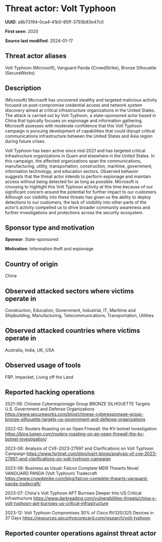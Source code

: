 # Threat actor: Volt Typhoon

**UUID**: a8b73194-0ca4-41b0-85ff-3793b83e47c0

**First seen**: 2020

**Source last modified**: 2024-01-17

## Threat actor aliases

Volt Typhoon (Microsoft), Vanguard Panda (CrowdStrike), Bronze Silhouette (SecureWorks)

## Description

(Microsoft) Microsoft has uncovered stealthy and targeted malicious activity focused on post-compromise credential access and network system discovery aimed at critical infrastructure organizations in the United States. The attack is carried out by Volt Typhoon, a state-sponsored actor based in China that typically focuses on espionage and information gathering. Microsoft assesses with moderate confidence that this Volt Typhoon campaign is pursuing development of capabilities that could disrupt critical communications infrastructure between the United States and Asia region during future crises.

Volt Typhoon has been active since mid-2021 and has targeted critical infrastructure organizations in Guam and elsewhere in the United States. In this campaign, the affected organizations span the communications, manufacturing, utility, transportation, construction, maritime, government, information technology, and education sectors. Observed behavior suggests that the threat actor intends to perform espionage and maintain access without being detected for as long as possible. Microsoft is choosing to highlight this Volt Typhoon activity at this time because of our significant concern around the potential for further impact to our customers. Although our visibility into these threats has given us the ability to deploy detections to our customers, the lack of visibility into other parts of the actor’s activity compelled us to drive broader community awareness and further investigations and protections across the security ecosystem.

## Sponsor type and motivation

**Sponsor**: State-sponsored

**Motivation**: Information theft and espionage


## Country of origin

China

## Observed attacked sectors where victims operate in

Construction, Education, Government, Industrial, IT, Maritime and Shipbuilding, Manufacturing, Telecommunications, Transportation, Utilities

## Observed attacked countries where victims operate in

Australia, India, UK, USA

## Observed usage of tools

FRP, Impacket, Living off the Land

## Reported hacking operations

2021-06: Chinese Cyberespionage Group BRONZE SILHOUETTE Targets U.S. Government and Defense Organizations
https://www.secureworks.com/blog/chinese-cyberespionage-group-bronze-silhouette-targets-us-government-and-defense-organizations

2022-02: Routers Roasting on an Open Firewall: the KV-botnet Investigation
https://blog.lumen.com/routers-roasting-on-an-open-firewall-the-kv-botnet-investigation/

2023-06: Analysis of CVE-2023-27997 and Clarifications on Volt Typhoon Campaign
https://www.fortinet.com/blog/psirt-blogs/analysis-of-cve-2023-27997-and-clarifications-on-volt-typhoon-campaign

2023-06: Business as Usual: Falcon Complete MDR Thwarts Novel VANGUARD PANDA (Volt Typhoon) Tradecraft
https://www.crowdstrike.com/blog/falcon-complete-thwarts-vanguard-panda-tradecraft/

2023-07: China's Volt Typhoon APT Burrows Deeper Into US Critical Infrastructure
https://www.darkreading.com/vulnerabilities-threats/china-s-volt-typhoon-apt-burrows-us-critical-infrastructure

2023-12: Volt Typhoon Compromises 30% of Cisco RV320/325 Devices in 37 Days
https://resources.securityscorecard.com/research/volt-typhoon

## Reported counter operations against threat actor





